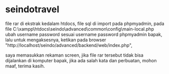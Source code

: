 # seindotravel
file rar di ekstrak kedalam htdocs,
file sql di import pada phpmyadmin,
pada file C:\xampp\htdocs\seindo\advanced\common\config\main-local.php ubah username password sesuai username password phpmyadmin bapak,
lalu untuk mengaksesnya, ketikan pada browser "http://localhost/seindo/advanced/backend/web/index.php",

saya memasukkan rekaman screen, jika file rar tersebut tidak bisa dijalankan di komputer bapak,
jika ada salah kata dan perbuatan, mohon maaf,
terima kasih.
